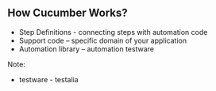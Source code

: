 ## How Cucumber Works?

* Step Definitions - connecting steps with automation code
* Support code – specific domain of your application
* Automation library – automation testware

Note:
* testware - testalia